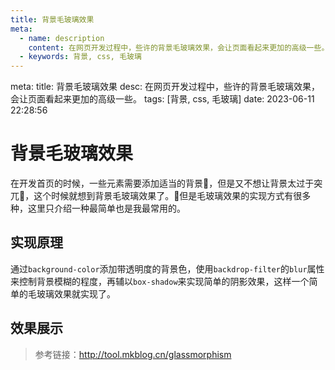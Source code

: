 ```yaml
---
title: 背景毛玻璃效果
meta:
  - name: description
    content: 在网页开发过程中，些许的背景毛玻璃效果，会让页面看起来更加的高级一些。
  - keywords: 背景, css, 毛玻璃
---
```


<route lang="yaml">
meta:
  title: 背景毛玻璃效果
  desc: 在网页开发过程中，些许的背景毛玻璃效果，会让页面看起来更加的高级一些。
  tags: [背景, css, 毛玻璃]
  date: 2023-06-11 22:28:56
</route>

# 背景毛玻璃效果

在开发首页的时候，一些元素需要添加适当的背景🌁，但是又不想让背景太过于突兀🧐，这个时候就想到背景毛玻璃效果了。😬但是毛玻璃效果的实现方式有很多种，这里只介绍一种最简单也是我最常用的。

## 实现原理

通过`background-color`添加带透明度的背景色，使用`backdrop-filter`的`blur`属性来控制背景模糊的程度，再辅以`box-shadow`来实现简单的阴影效果，这样一个简单的毛玻璃效果就实现了。

## 效果展示

<script setup lang="ts">
  import Demo from './components/demo.vue'
</script>

<Demo></Demo>

> 参考链接：http://tool.mkblog.cn/glassmorphism

